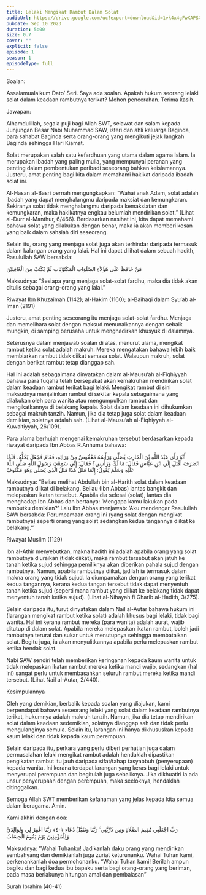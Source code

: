 ```yaml
---
title: Lelaki Mengikat Rambut Dalam Solat
audioUrl: https://drive.google.com/uc?export=download&id=1vk4x4gFwXAPSXhjMc8ZbbstJuFBqvZDu
pubDate: Sep 10 2023
duration: 5:00
size: 0.7
cover: ""
explicit: false
episode: 1
season: 1
episodeType: full
---
```


Soalan:

Assalamualaikum Dato’ Seri. Saya ada soalan. Apakah hukum seorang lelaki solat dalam keadaan rambutnya terikat? Mohon pencerahan. Terima kasih.

Jawapan:

Alhamdulillah, segala puji bagi Allah SWT, selawat dan salam kepada Junjungan Besar Nabi Muhammad SAW, isteri dan ahli keluarga Baginda, para sahabat Baginda serta orang-orang yang mengikuti jejak langkah Baginda sehingga Hari Kiamat.

Solat merupakan salah satu kefardhuan yang utama dalam agama Islam. Ia merupakan ibadah yang paling mulia, yang mempunyai peranan yang penting dalam pembentukan peribadi seseorang bahkan keislamannya. Justeru, amat penting bagi kita dalam memahami hakikat daripada ibadah solat ini.

Al-Hasan al-Basri pernah mengungkapkan: “Wahai anak Adam, solat adalah ibadah yang dapat menghalangmu daripada maksiat dan kemungkaran. Sekiranya solat tidak menghalangmu daripada kemaksiatan dan kemungkaran, maka hakikatnya engkau belumlah mendirikan solat.” (Lihat al-Durr al-Manthur, 6/466). Berdasarkan nasihat ini, kita dapat memahami bahawa solat yang dilakukan dengan benar, maka ia akan memberi kesan yang baik dalam sahsiah diri seseorang.

Selain itu, orang yang menjaga solat juga akan terhindar daripada termasuk dalam kalangan orang yang lalai. Hal ini dapat dilihat dalam sebuah hadith, Rasulullah SAW bersabda:

مَنْ حَافَظَ عَلَى هَؤُلاَءِ الصَّلَوَاتِ الْمَكْتُوْبَاتِ لَمْ يُكْتَبْ مِنَ الْغَافِلِيْنَ

Maksudnya: “Sesiapa yang menjaga solat-solat fardhu, maka dia tidak akan ditulis sebagai orang-orang yang lalai.”

Riwayat Ibn Khuzaimah (1142); al-Hakim (1160); al-Baihaqi dalam Syu‘ab al-Iman (2191)

Justeru, amat penting seseorang itu menjaga solat-solat fardhu. Menjaga dan memelihara solat dengan maksud menunaikannya dengan sebaik mungkin, di samping berusaha untuk menghadirkan khusyuk di dalamnya.

Seterusnya dalam menjawab soalan di atas, menurut ulama, mengikat rambut ketika solat adalah makruh. Mereka mengatakan bahawa lebih baik membiarkan rambut tidak diikat semasa solat. Walaupun makruh, solat dengan berikat rambut tetap dianggap sah.

Hal ini adalah sebagaimana dinyatakan dalam al-Mausu‘ah al-Fiqhiyyah bahawa para fuqaha telah bersepakat akan kemakruhan mendirikan solat dalam keadaan rambut terikat bagi lelaki. Mengikat rambut di sini maksudnya menjalinkan rambut di sekitar kepala sebagaimana yang dilakukan oleh para wanita atau mengumpulkan rambut dan mengikatkannya di belakang kepala. Solat dalam keadaan ini dihukumkan sebagai makruh tanzih. Namun, jika dia tetap juga solat dalam keadaan demikian, solatnya adalah sah. (Lihat al-Mausu‘ah al-Fiqhiyyah al-Kuwaitiyyah, 26/109).

Para ulama berhujah mengenai kemakruhan tersebut berdasarkan kepada riwayat daripada Ibn Abbas R.Anhuma bahawa:

أَنَّهُ رَأَى عَبْدَ اللَّهِ بْنَ الْحَارِثِ يُصَلِّي وَرَأْسُهُ مَعْقُوصٌ مِنْ وَرَائِهِ، فَقَامَ فَجَعَلَ يَحُلُّهُ، فَلَمَّا انْصَرَفَ أَقْبَلَ إِلَى ابْنِ عَبَّاسٍ فَقَالَ: مَا لَكَ وَرَأْسِي؟ فَقَالَ: إِنِّي سَمِعْتُ رَسُولَ اللَّهِ صَلَّى اللَّهُ عَلَيْهِ وَسَلَّمَ يَقُولُ: إِنَّمَا مَثَلُ هَذَا مَثَلُ الَّذِي يُصَلِّي وَهُوَ مَكْتُوفٌ

Maksudnya: “Beliau melihat Abdullah bin al-Harith solat dalam keadaan rambutnya diikat di belakang. Beliau (Ibn Abbas) lantas bangkit dan melepaskan ikatan tersebut. Apabila dia selesai (solat), lantas dia menghadap Ibn Abbas dan bertanya: ‘Mengapa kamu lakukan pada rambutku demikian?’ Lalu Ibn Abbas menjawab: ‘Aku mendengar Rasulullah SAW bersabda: Perumpamaan orang ini (yang solat dengan mengikat rambutnya) seperti orang yang solat sedangkan kedua tangannya diikat ke belakang.’”

Riwayat Muslim (1129)

Ibn al-Athir menyebutkan, makna hadith ini adalah apabila orang yang solat rambutnya diuraikan (tidak diikat), maka rambut tersebut akan jatuh ke tanah ketika sujud sehingga pemiliknya akan diberikan pahala sujud dengan rambutnya. Namun, apabila rambutnya diikat, jadilah ia termasuk dalam makna orang yang tidak sujud. Ia diumpamakan dengan orang yang terikat kedua tangannya, kerana kedua tangan tersebut tidak dapat menyentuh tanah ketika sujud (seperti mana rambut yang diikat ke belakang tidak dapat menyentuh tanah ketika sujud). (Lihat al-Nihayah fi Gharib al-Hadith, 3/275).

Selain daripada itu, turut dinyatakan dalam Nail al-Autar bahawa hukum ini (larangan mengikat rambut ketika solat) adalah khusus bagi lelaki, tidak bagi wanita. Hal ini kerana rambut mereka (para wanita) adalah aurat, wajib ditutup di dalam solat. Apabila mereka melepaskan ikatan rambut, boleh jadi rambutnya terurai dan sukar untuk menutupnya sehingga membatalkan solat. Begitu juga, ia akan menyulitkannya apabila perlu melepaskan rambut ketika hendak solat.

Nabi SAW sendiri telah memberikan keringanan kepada kaum wanita untuk tidak melepaskan ikatan rambut mereka ketika mandi wajib, sedangkan (hal ini) sangat perlu untuk membasahkan seluruh rambut mereka ketika mandi tersebut. (Lihat Nail al-Autar, 2/440).

Kesimpulannya

Oleh yang demikian, berbalik kepada soalan yang diajukan, kami berpendapat bahawa seseorang lelaki yang solat dalam keadaan rambutnya terikat, hukumnya adalah makruh tanzih. Namun, jika dia tetap mendirikan solat dalam keadaan sedemikian, solatnya dianggap sah dan tidak perlu mengulanginya semula. Selain itu, larangan ini hanya dikhususkan kepada kaum lelaki dan tidak kepada kaum perempuan.

Selain daripada itu, perkara yang perlu diberi perhatian juga dalam permasalahan lelaki mengikat rambut adalah hendaklah dipastikan pengikatan rambut itu jauh daripada sifat/tahap tasyabbuh (penyerupaan) kepada wanita. Ini kerana terdapat larangan yang keras bagi lelaki untuk menyerupai perempuan dan begitulah juga sebaliknya. Jika dikhuatiri ia ada unsur penyerupaan dengan perempuan, maka seeloknya, hendaklah ditinggalkan.

Semoga Allah SWT memberikan kefahaman yang jelas kepada kita semua dalam beragama. Amin.

Kami akhiri dengan doa:

رَبِّ اجْعَلْنِي مُقِيمَ الصَّلَاةِ وَمِن ذُرِّيَّتِي ۚ رَبَّنَا وَتَقَبَّلْ دُعَاءِ ﴿٤٠﴾ رَبَّنَا اغْفِرْ لِي وَلِوَالِدَيَّ وَلِلْمُؤْمِنِينَ يَوْمَ يَقُومُ الْحِسَابُ

Maksudnya: “Wahai Tuhanku! Jadikanlah daku orang yang mendirikan sembahyang dan demikianlah juga zuriat keturunanku. Wahai Tuhan kami, perkenankanlah doa permohonanku. “Wahai Tuhan kami! Berilah ampun bagiku dan bagi kedua ibu bapaku serta bagi orang-orang yang beriman, pada masa berlakunya hitungan amal dan pembalasan”

Surah Ibrahim (40-41)
